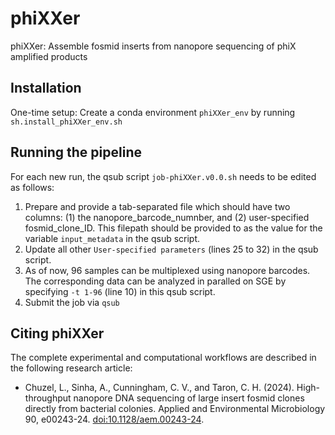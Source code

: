 # phiXXer
phiXXer: Assemble fosmid inserts from nanopore sequencing of phiX amplified products

## Installation
One-time setup: Create a conda environment `phiXXer_env` by running `sh.install_phiXXer_env.sh`

## Running the pipeline
For each new run, the qsub script `job-phiXXer.v0.0.sh` needs to be edited as follows:
1. Prepare and provide a tab-separated file which should have two columns: (1) the nanopore_barcode_numnber, and (2) user-specified fosmid_clone_ID. This filepath should be provided to as the value for the variable `input_metadata` in the qsub script.
2. Update all other `User-specified parameters` (lines 25 to 32) in the qsub script.
3. As of now, 96 samples can be multiplexed using nanopore barcodes. The corresponding data can be analyzed in paralled on SGE by specifying `-t 1-96` (line 10) in this qsub script.
4. Submit the job via `qsub`

## Citing phiXXer
The complete experimental and computational workflows are described in the following research article: 
- Chuzel, L., Sinha, A., Cunningham, C. V., and Taron, C. H. (2024). High-throughput nanopore DNA sequencing of large insert fosmid clones directly from bacterial colonies. Applied and Environmental Microbiology 90, e00243-24. [doi:10.1128/aem.00243-24](https://doi.org/10.1128/aem.00243-24).
